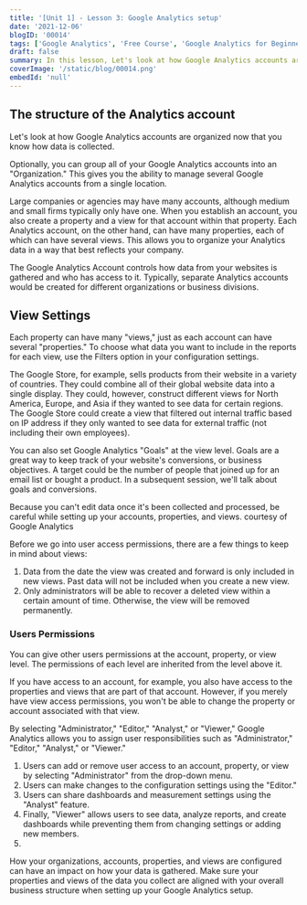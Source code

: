 ```yaml
---
title: '[Unit 1] - Lesson 3: Google Analytics setup'
date: '2021-12-06'
blogID: '00014'
tags: ['Google Analytics', 'Free Course', 'Google Analytics for Beginners']
draft: false
summary: In this lesson, Let's look at how Google Analytics accounts are organized now that you know how data is collected. We will create a UA property.
coverImage: '/static/blog/00014.png'
embedId: 'null'
---
```


## The structure of the Analytics account

Let's look at how Google Analytics accounts are organized now that you know how data is collected.

Optionally, you can group all of your Google Analytics accounts into an "Organization." This gives you the ability to manage several Google Analytics accounts from a single location.

Large companies or agencies may have many accounts, although medium and small firms typically only have one. When you establish an account, you also create a property and a view for that account within that property. Each Analytics account, on the other hand, can have many properties, each of which can have several views. This allows you to organize your Analytics data in a way that best reflects your company.

The Google Analytics Account controls how data from your websites is gathered and who has access to it. Typically, separate Analytics accounts would be created for different organizations or business divisions.

## View Settings

Each property can have many "views," just as each account can have several "properties." To choose what data you want to include in the reports for each view, use the Filters option in your configuration settings.

The Google Store, for example, sells products from their website in a variety of countries. They could combine all of their global website data into a single display. They could, however, construct different views for North America, Europe, and Asia if they wanted to see data for certain regions. The Google Store could create a view that filtered out internal traffic based on IP address if they only wanted to see data for external traffic (not including their own employees).

You can also set Google Analytics "Goals" at the view level. Goals are a great way to keep track of your website's conversions, or business objectives. A target could be the number of people that joined up for an email list or bought a product. In a subsequent session, we'll talk about goals and conversions.

Because you can't edit data once it's been collected and processed, be careful while setting up your accounts, properties, and views. courtesy of Google Analytics

Before we go into user access permissions, there are a few things to keep in mind about views:

1. Data from the date the view was created and forward is only included in new views. Past data will not be included when you create a new view.
2. Only administrators will be able to recover a deleted view within a certain amount of time. Otherwise, the view will be removed permanently.

### Users Permissions

You can give other users permissions at the account, property, or view level. The permissions of each level are inherited from the level above it.

If you have access to an account, for example, you also have access to the properties and views that are part of that account. However, if you merely have view access permissions, you won't be able to change the property or account associated with that view.

By selecting "Administrator," "Editor," "Analyst," or "Viewer," Google Analytics allows you to assign user responsibilities such as "Administrator," "Editor," "Analyst," or "Viewer."

1. Users can add or remove user access to an account, property, or view by selecting "Administrator" from the drop-down menu.
2. Users can make changes to the configuration settings using the "Editor."
3. Users can share dashboards and measurement settings using the "Analyst" feature.
4. Finally, "Viewer" allows users to see data, analyze reports, and create dashboards while preventing them from changing settings or adding new members.
5.

How your organizations, accounts, properties, and views are configured can have an impact on how your data is gathered. Make sure your properties and views of the data you collect are aligned with your overall business structure when setting up your Google Analytics setup.
